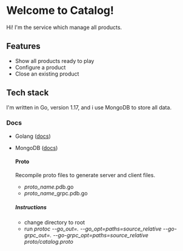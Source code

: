 # Welcome to Catalog!

Hi! I'm the service which manage all products.

## Features

 - Show all products ready to play
 - Configure a product
 - Close an existing product

## Tech stack

I'm written in Go, version 1.17, and i use MongoDB to store all data.

### Docs
 - Golang ([docs](https://golang.org/)) 
 - MongoDB ([docs](https://www.mongodb.com/)) 

    #### Proto
   	Recompile proto files to generate server and client files.
	- *proto_name*.pdb.go
	- *proto_name*_grpc.pdb.go

	##### Instructions
	- change directory to root
	- run *protoc --go_out=. --go_opt=paths=source_relative --go-grpc_out=. --go-grpc_opt=paths=source_relative proto/catalog.proto*
